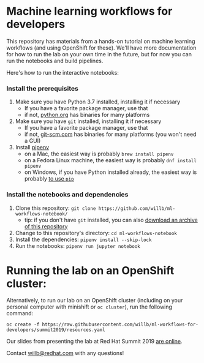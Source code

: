 
# Machine learning workflows for developers

This repository has materials from a hands-on tutorial on machine learning workflows (and using OpenShift for these).  We'll have more documentation for how to run the lab on your own time in the future, but for now you can run the notebooks and build pipelines.  

Here's how to run the interactive notebooks:

### Install the prerequisites

1. Make sure you have Python 3.7 installed, installing it if necessary
    - If you have a favorite package manager, use that
    - if not, [python.org](https://www.python.org/downloads/) has binaries for many platforms
2. Make sure you have `git` installed, installing it if necessary
    - If you have a favorite package manager, use that
    - if not, [git-scm.com](https://git-scm.com/downloads) has binaries for many platforms (you won't need a GUI)
3. Install [pipenv](https://docs.pipenv.org/en/latest/)
    - on a Mac, the easiest way is probably `brew install pipenv`
    - on a Fedora Linux machine, the easiest way is probably `dnf install pipenv`
    - on Windows, if you have Python installed already, the easiest way is probably [to use `pip`](https://docs.pipenv.org/en/latest/install/#pragmatic-installation-of-pipenv)  

### Install the notebooks and dependencies

1.  Clone this repository:  `git clone https://github.com/willb/ml-workflows-notebook/`
    - tip:  if you don't have `git` installed, you can also [download an archive of this repository](https://github.com/willb/ml-workflows-notebook/archive/master.zip)
2.  Change to this repository's directory:  `cd ml-workflows-notebook`
3.  Install the dependencies:  `pipenv install --skip-lock`
4.  Run the notebooks:  `pipenv run jupyter notebook`

# Running the lab on an OpenShift cluster:

Alternatively, to run our lab on an OpenShift cluster (including on your personal computer with minishift or `oc cluster`), run the following command:

`oc create -f https://raw.githubusercontent.com/willb/ml-workflows-for-developers/summit2019/resources.yaml`

Our slides from presenting the lab at Red Hat Summit 2019 [are online](./ml-workflows-for-developers.pdf).

Contact willb@redhat.com with any questions!
